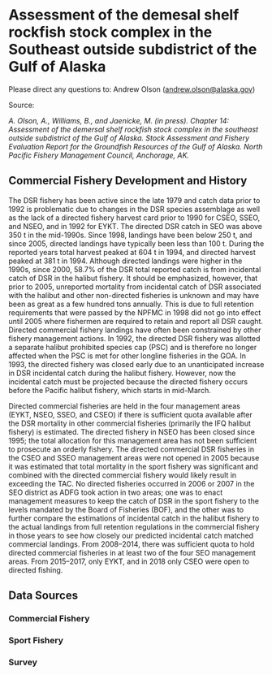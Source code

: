 # Assessment of the demesal shelf rockfish stock complex in the Southeast outside subdistrict of the Gulf of Alaska

Please direct any questions to: Andrew Olson (andrew.olson@alaska.gov)

Source: 

*A.	Olson, A., Williams, B., and Jaenicke, M. (in press). Chapter 14: Assessment of the demersal shelf rockfish stock complex in the southeast outside subdistrict of the Gulf of Alaska. Stock Assessment and Fishery Evaluation Report for the Groundfish Resources of the Gulf of Alaska. North Pacific Fishery Management Council, Anchorage, AK.*

## Commercial Fishery Development and History
The DSR fishery has been active since the late 1979 and catch data prior to 1992 is problematic due to changes in the DSR species assemblage as well as the lack of a directed fishery harvest card prior to 1990 for CSEO, SSEO, and NSEO, and in 1992 for EYKT. The directed DSR catch in SEO was above 350 t in the mid-1990s. Since 1998, landings have been below 250 t, and since 2005, directed landings have typically been less than 100 t. During the reported years total harvest peaked at 604 t in 1994, and directed harvest peaked at 381 t in 1994. Although directed landings were higher in the 1990s, since 2000, 58.7% of the DSR total reported catch is from incidental catch of DSR in the halibut fishery. It should be emphasized, however, that prior to 2005, unreported mortality from incidental catch of DSR associated with the halibut and other non-directed fisheries is unknown and may have been as great as a few hundred tons annually. This is due to full retention requirements that were passed by the NPFMC in 1998 did not go into effect until 2005 where fishermen are required to retain and report all DSR caught.  Directed commercial fishery landings have often been constrained by other fishery management actions. In 1992, the directed DSR fishery was allotted a separate halibut prohibited species cap (PSC) and is therefore no longer affected when the PSC is met for other longline fisheries in the GOA. In 1993, the directed fishery was closed early due to an unanticipated increase in DSR incidental catch during the halibut fishery. However, now the incidental catch must be projected because the directed fishery occurs before the Pacific halibut fishery, which starts in mid-March. 

Directed commercial fisheries are held in the four management areas (EYKT, NSEO, SSEO, and CSEO) if there is sufficient quota available after the DSR mortality in other commercial fisheries (primarily the IFQ halibut fishery) is estimated. The directed fishery in NSEO has been closed since 1995; the total allocation for this management area has not been sufficient to prosecute an orderly fishery. The directed commercial DSR fisheries in the CSEO and SSEO management areas were not opened in 2005 because it was estimated that total mortality in the sport fishery was significant and combined with the directed commercial fishery would likely result in exceeding the TAC. No directed fisheries occurred in 2006 or 2007 in the SEO district as ADFG took action in two areas; one was to enact management measures to keep the catch of DSR in the sport fishery to the levels mandated by the Board of Fisheries (BOF), and the other was to further compare the estimations of incidental catch in the halibut fishery to the actual landings from full retention regulations in the commercial fishery in those years to see how closely our predicted incidental catch matched commercial landings. From 2008–2014, there was sufficient quota to hold directed commercial fisheries in at least two of the four SEO management areas. From 2015–2017, only EYKT, and in 2018 only CSEO were open to directed fishing. 

## Data Sources

### Commercial Fishery

### Sport Fishery

### Survey



